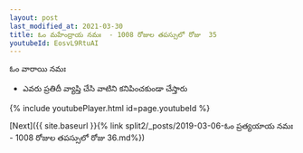 ```yaml
---
layout: post
last_modified_at: 2021-03-30
title: ఓం మహేంద్రాయ నమః  - 1008 రోజుల తపస్సులో రోజు  35
youtubeId: EosvL9RtuAI
---
```

 
 
 ఓం వారాయి నమః  
 
 -  ఎవరు ప్రతిదీ వ్యాప్తి చేసి వాటిని కనిపించకుండా చేస్తారు 
 
  
 
  
 
 
 
 
 
 


{% include youtubePlayer.html id=page.youtubeId %}
 
[Next]({{ site.baseurl }}{% link  split2/_posts/2019-03-06-ఓం ప్రత్యయాయ నమః  - 1008 రోజుల తపస్సులో రోజు  36.md%})
 

